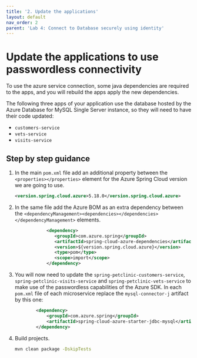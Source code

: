 ```yaml
---
title: '2. Update the applications'
layout: default
nav_order: 2
parent: 'Lab 4: Connect to Database securely using identity'
---
```


# Update the applications to use passwordless connectivity

To use the azure service connection, some java dependencies are required to the apps, and you will rebuild the apps apply the new dependencies.

The following three apps of your application use the database hosted by the Azure Database for MySQL Single Server instance, so they will need to have their code updated:

- `customers-service`
- `vets-service`
- `visits-service`

## Step by step guidance

1. In the main `pom.xml` file add an additional property between the `<properties></properties>` element for the Azure Spring Cloud version we are going to use.

   ```xml
   <version.spring.cloud.azure>5.18.0</version.spring.cloud.azure>
   ```

1. In the same file add the Azure BOM as an extra dependency between the `<dependencyManagement><dependencies></dependencies></dependencyManagement>` elements.

   ```xml
               <dependency>
                  <groupId>com.azure.spring</groupId>
                  <artifactId>spring-cloud-azure-dependencies</artifactId>
                  <version>${version.spring.cloud.azure}</version>
                  <type>pom</type>
                  <scope>import</scope>
               </dependency>
   ```

1. You will now need to update the `spring-petclinic-customers-service`, `spring-petclinic-visits-service` and `spring-petclinic-vets-service` to make use of the passwordless capabilities of the Azure SDK. In each `pom.xml` file of each microservice replace the `mysql-connector-j` artifact by this one:

   ```xml
           <dependency>
               <groupId>com.azure.spring</groupId>
               <artifactId>spring-cloud-azure-starter-jdbc-mysql</artifactId>
           </dependency>
   ```

1. Build projects.

   ```bash
   mvn clean package -DskipTests
   ```
